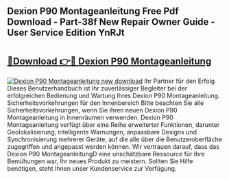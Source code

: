 ## Dexion P90 Montageanleitung Free Pdf Download - Part-38f New Repair Owner Guide - User Service Edition YnRJt

# <h2><a href="http://df7bpof.blite.top/?on=Dexion+P90+Montageanleitung">🔗Download 👉🔴 Dexion P90 Montageanleitung</a></h2>

[![Dexion P90 Montageanleitung new download](https://i.imgur.com/lujVjoI.png)](http://df7bpof.blite.top/?on=Dexion+P90+Montageanleitung)
Ihr Partner für den Erfolg Dieses Benutzerhandbuch ist Ihr zuverlässiger Begleiter bei der erfolgreichen Bedienung und Wartung Ihres Dexion P90 Montageanleitung. Sicherheitsvorkehrungen für den Innenbereich Bitte beachten Sie alle Sicherheitsvorkehrungen, wenn Sie Ihren neuen Dexion P90 Montageanleitung in Innenräumen verwenden. Dexion P90 Montageanleitung verfügt über eine Reihe erweiterter Funktionen, darunter Geolokalisierung, intelligente Warnungen, anpassbare Designs und Synchronisierung mehrerer Geräte, auf die alle über die Benutzeroberfläche zugegriffen und angepasst werden können. Wir vertrauen darauf, dass das Dexion P90 MontageanleitungD eine unschätzbare Ressource für Ihre Bemühungen war, Ihr neues Produkt zu meistern. Sollten Sie Hilfe benötigen, steht Ihnen unser Kundenservice zur Verfügung.
